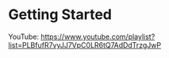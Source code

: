 # Getting Started

YouTube: https://www.youtube.com/playlist?list=PLBfufR7vyJJ7VpC0LR6tQ7AdDdTrzgJwP